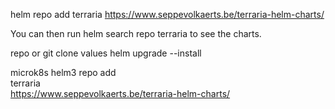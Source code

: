 helm repo add terraria https://www.seppevolkaerts.be/terraria-helm-charts/

You can then run helm search repo terraria to see the charts.

repo or git clone
values
helm upgrade --install


microk8s helm3 repo add \
          terraria \
          https://www.seppevolkaerts.be/terraria-helm-charts/